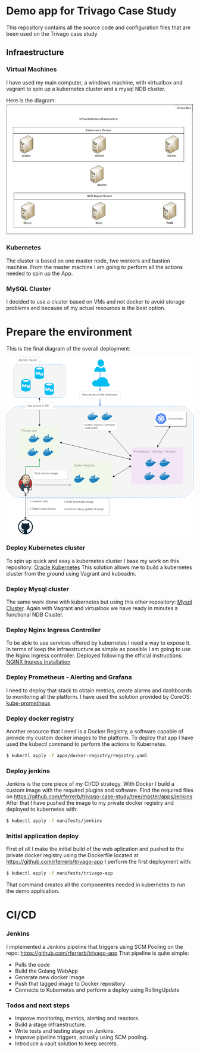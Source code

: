 # Demo app for Trivago Case Study
This repository contains all the source code and configuration files that are been used on the Trivago case study

## Infraestructure

### Virtual Machines
I have used my main computer, a windows machine, with virtualbox and vagrant to spin up a kubernetes cluster and a mysql NDB cluster.

Here is the diagram:
![Virtual Machine Infraestructure](https://raw.githubusercontent.com/rferrerb/trivago-case-study/master/diagrams/VM_diagram.jpg)

### Kubernetes
The cluster is based on one master node, two workers and bastion machine. From the master machine I am going to perform all the actions needed to spin up the App.

### MySQL Cluster
I decided to use a cluster based on VMs and not docker to avoid storage problems and because of my actual resources is the best option.

# Prepare the environment
This is the final diagram of the overall deployment:

![Virtual Machine Infraestructure](https://raw.githubusercontent.com/rferrerb/trivago-case-study/master/diagrams/app-diagram.png)

### Deploy Kubernetes cluster
To spin up quick and easy a kubernetes cluster I base my work on this repository: [Oracle Kubernetes]
This solution allows me to build a kubernetes cluster from the ground using Vagrant and kubeadm.

### Deploy Mysql cluster
The same work done with kubernetes but using this other repository: [Mysql Cluster]. Again with Vagrant and virtualbox we have ready in minutes a functional NDB Cluster.

### Deploy Nginx Ingress Controller
To be able to use services offered by kubernetes I need a way to expose it. In terms of keep the infraestructure as simple as possible I am going to use the Nginx Ingress controller. Deployed following the official instructions: [NGINX Ingress Installation]

### Deploy Prometheus - Alerting and Grafana
I need to deploy that stack to obtain metrics, create alarms and dashboards to monitoring all the platform. I have used the solution provided by CoreOS: [kube-prometheus]

### Deploy docker registry
Another resource that I need is a Docker Registry, a software capable of provide my custom docker images to the platform.
To deploy that app I have used the kubectl command to perform the actions to Kubernetes.
```sh
$ kubectl apply -f apps/docker-registry/registry.yaml
```
### Deploy jenkins
Jenkins is the core piece of my CI/CD strategy. With Docker I build a custom image with the required plugins and software.
Find the required files on https://github.com/rferrerb/trivago-case-study/tree/master/apps/jenkins
After that I have pushed the image to my private docker registry and deployed to kubernetes with:
```sh
$ kubectl apply -f manifests/jenkins
```
### Initial application deploy
First of all I make the initial build of the web aplication and pushed to the private docker registry using the Dockerfile located at https://github.com/rferrerb/trivago-app
I perform the first deployment with:
```sh
$ kubectl apply -f manifests/trivago-app
```
That command creates all the componentes needed in kubernetes to run the demo application.

# CI/CD
### Jenkins
I implemented a Jenkins pipeline that triggers using SCM Pooling on the repo: https://github.com/rferrerb/trivago-app
That pipeline is quite simple:
- Pulls the code
- Build the Golang WebApp
- Generate new docker image
- Push that tagged image to Docker repository
- Connects to Kubernetes and perform a deploy using RollingUpdate


### Todos and next steps

 - Improve monitoring, metrics, alerting and reactors.
 - Build a stage infraestructure.
 - Write tests and testing stage on Jenkins.
 - Improve pipeline triggers, actually using SCM pooling.
 - Introduce a vault solution to keep secrets.



[//]: # (These are reference links used in the body of this note and get stripped out when the markdown processor does its job. There is no need to format nicely because it shouldn't be seen. Thanks SO - http://stackoverflow.com/questions/4823468/store-comments-in-markdown-syntax)



[Oracle Kubernetes]: https://github.com/oracle/vagrant-boxes/tree/master/Kubernetes
[Mysql Cluster]:https://github.com/engineerball/vagrant-mysql-cluster
[NGINX Ingress Installation]: https://kubernetes.github.io/ingress-nginx/deploy/#bare-metal
[kube-prometheus]:https://github.com/coreos/prometheus-operator/tree/master/contrib/kube-prometheus
